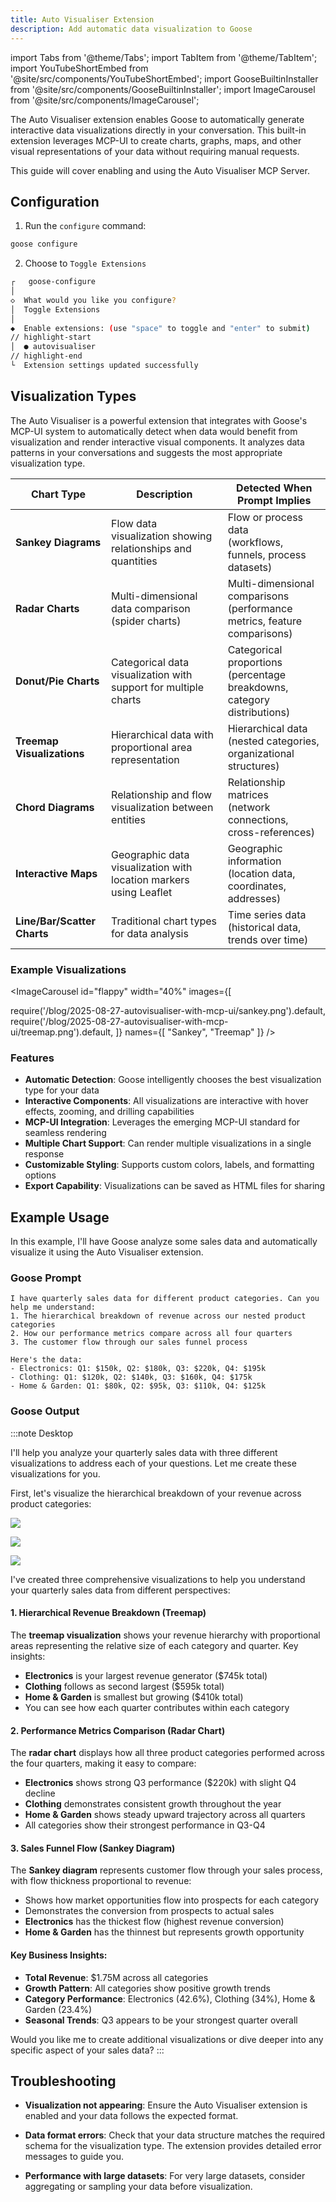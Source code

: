 ```yaml
---
title: Auto Visualiser Extension
description: Add automatic data visualization to Goose
---
```


import Tabs from '@theme/Tabs';
import TabItem from '@theme/TabItem';
import YouTubeShortEmbed from '@site/src/components/YouTubeShortEmbed';
import GooseBuiltinInstaller from '@site/src/components/GooseBuiltinInstaller';
import ImageCarousel from '@site/src/components/ImageCarousel';

<YouTubeShortEmbed videoUrl="https://www.youtube.com/embed/txh6DlzPwNo" />

The Auto Visualiser extension enables Goose to automatically generate interactive data visualizations directly in your conversation. This built-in extension leverages MCP-UI to create charts, graphs, maps, and other visual representations of your data without requiring manual requests.

This guide will cover enabling and using the Auto Visualiser MCP Server.

## Configuration


<Tabs groupId="interface">
  <TabItem value="ui" label="goose Desktop" default>
  <GooseBuiltinInstaller
    extensionName="Auto Visualiser"
    description="Automatically generate interactive data visualizations"
  />
  </TabItem>
  <TabItem value="cli" label="goose CLI">

  1. Run the `configure` command:
  ```sh
  goose configure
  ```

  2. Choose to `Toggle Extensions`
  ```sh
  ┌   goose-configure 
  │
  ◇  What would you like you configure?
  │  Toggle Extensions 
  │
  ◆  Enable extensions: (use "space" to toggle and "enter" to submit)
  // highlight-start    
  │  ● autovisualiser
  // highlight-end  
  └  Extension settings updated successfully
  ```
  </TabItem>
</Tabs>


## Visualization Types

The Auto Visualiser is a powerful extension that integrates with Goose's MCP-UI system to automatically detect when data would benefit from visualization and render interactive visual components. It analyzes data patterns in your conversations and suggests the most appropriate visualization type.

| Chart Type | Description | Detected When Prompt Implies |
|------------|-------------|------------------------------|
| **Sankey Diagrams** | Flow data visualization showing relationships and quantities | Flow or process data <br/>(workflows, funnels, process datasets) |
| **Radar Charts** | Multi-dimensional data comparison (spider charts) | Multi-dimensional comparisons <br/>(performance metrics, feature comparisons) |
| **Donut/Pie Charts** | Categorical data visualization with support for multiple charts | Categorical proportions <br/>(percentage breakdowns, category distributions) |
| **Treemap Visualizations** | Hierarchical data with proportional area representation | Hierarchical data <br/>(nested categories, organizational structures) |
| **Chord Diagrams** | Relationship and flow visualization between entities | Relationship matrices <br/>(network connections, cross-references) |
| **Interactive Maps** | Geographic data visualization with location markers using Leaflet | Geographic information <br/>(location data, coordinates, addresses) |
| **Line/Bar/Scatter Charts** | Traditional chart types for data analysis | Time series data <br/>(historical data, trends over time) |

### Example Visualizations

<ImageCarousel id="flappy" width="40%" images={[

  require('/blog/2025-08-27-autovisualiser-with-mcp-ui/sankey.png').default,
  require('/blog/2025-08-27-autovisualiser-with-mcp-ui/treemap.png').default,
 ]}
 names={[
    "Sankey",
    "Treemap"
  ]} />

### Features

- **Automatic Detection**: Goose intelligently chooses the best visualization type for your data
- **Interactive Components**: All visualizations are interactive with hover effects, zooming, and drilling capabilities
- **MCP-UI Integration**: Leverages the emerging MCP-UI standard for seamless rendering
- **Multiple Chart Support**: Can render multiple visualizations in a single response
- **Customizable Styling**: Supports custom colors, labels, and formatting options
- **Export Capability**: Visualizations can be saved as HTML files for sharing


## Example Usage

In this example, I'll have Goose analyze some sales data and automatically visualize it using the Auto Visualiser extension.


### Goose Prompt
```
I have quarterly sales data for different product categories. Can you help me understand:
1. The hierarchical breakdown of revenue across our nested product categories
2. How our performance metrics compare across all four quarters  
3. The customer flow through our sales funnel process

Here's the data:
- Electronics: Q1: $150k, Q2: $180k, Q3: $220k, Q4: $195k
- Clothing: Q1: $120k, Q2: $140k, Q3: $160k, Q4: $175k  
- Home & Garden: Q1: $80k, Q2: $95k, Q3: $110k, Q4: $125k
```

### Goose Output

:::note Desktop

I'll help you analyze your quarterly sales data with three different visualizations to address each of your questions. Let me create these visualizations for you.

First, let's visualize the hierarchical breakdown of your revenue across product categories:

![](/img/autovisualiser-treemap.png)

![](/img/autovisualiser-radar.png)

![](/img/autovisualiser-sankey.png)


I've created three comprehensive visualizations to help you understand your quarterly sales data from different perspectives:

#### 1. Hierarchical Revenue Breakdown (Treemap)
The **treemap visualization** shows your revenue hierarchy with proportional areas representing the relative size of each category and quarter. Key insights:
- **Electronics** is your largest revenue generator ($745k total)
- **Clothing** follows as second largest ($595k total) 
- **Home & Garden** is smallest but growing ($410k total)
- You can see how each quarter contributes within each category

#### 2. Performance Metrics Comparison (Radar Chart)
The **radar chart** displays how all three product categories performed across the four quarters, making it easy to compare:
- **Electronics** shows strong Q3 performance ($220k) with slight Q4 decline
- **Clothing** demonstrates consistent growth throughout the year
- **Home & Garden** shows steady upward trajectory across all quarters
- All categories show their strongest performance in Q3-Q4

#### 3. Sales Funnel Flow (Sankey Diagram)
The **Sankey diagram** represents customer flow through your sales process, with flow thickness proportional to revenue:
- Shows how market opportunities flow into prospects for each category
- Demonstrates the conversion from prospects to actual sales
- **Electronics** has the thickest flow (highest revenue conversion)
- **Home & Garden** has the thinnest but represents growth opportunity

#### Key Business Insights:
- **Total Revenue**: $1.75M across all categories
- **Growth Pattern**: All categories show positive growth trends
- **Category Performance**: Electronics (42.6%), Clothing (34%), Home & Garden (23.4%)
- **Seasonal Trends**: Q3 appears to be your strongest quarter overall

Would you like me to create additional visualizations or dive deeper into any specific aspect of your sales data?
:::



## Troubleshooting

- **Visualization not appearing**: Ensure the Auto Visualiser extension is enabled and your data follows the expected format.

- **Data format errors**: Check that your data structure matches the required schema for the visualization type. The extension provides detailed error messages to guide you.

- **Performance with large datasets**: For very large datasets, consider aggregating or sampling your data before visualization.

